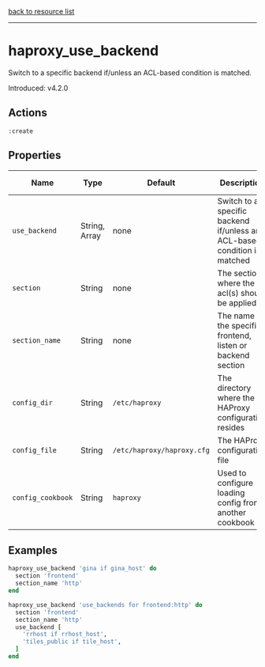 [back to resource list](https://github.com/sous-chefs/haproxy#resources)

---

# haproxy_use_backend

Switch to a specific backend if/unless an ACL-based condition is matched.

Introduced: v4.2.0

## Actions

`:create`

## Properties

| Name | Type |  Default | Description | Allowed Values
| -- | -- | -- | -- | -- |
| `use_backend` | String, Array | none | Switch to a specific backend if/unless an ACL-based condition is matched |
| `section` |  String | none | The section where the acl(s) should be applied | `frontend`, `listen`, `backend`
| `section_name` |  String | none | The name of the specific frontend, listen or backend section |
| `config_dir` |  String | `/etc/haproxy` | The directory where the HAProxy configuration resides | Valid directory
| `config_file` |  String | `/etc/haproxy/haproxy.cfg` | The HAProxy configuration file | Valid file name
| `config_cookbook` |  String | `haproxy` | Used to configure loading config from another cookbook

## Examples

```ruby
haproxy_use_backend 'gina if gina_host' do
  section 'frontend'
  section_name 'http'
end
```

```ruby
haproxy_use_backend 'use_backends for frontend:http' do
  section 'frontend'
  section_name 'http'
  use_backend [
    'rrhost if rrhost_host',
    'tiles_public if tile_host',
  ]
end
```
